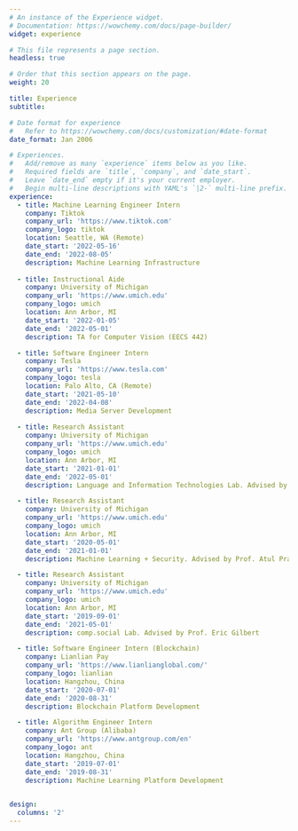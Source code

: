 ```yaml
---
# An instance of the Experience widget.
# Documentation: https://wowchemy.com/docs/page-builder/
widget: experience

# This file represents a page section.
headless: true

# Order that this section appears on the page.
weight: 20

title: Experience
subtitle:

# Date format for experience
#   Refer to https://wowchemy.com/docs/customization/#date-format
date_format: Jan 2006

# Experiences.
#   Add/remove as many `experience` items below as you like.
#   Required fields are `title`, `company`, and `date_start`.
#   Leave `date_end` empty if it's your current employer.
#   Begin multi-line descriptions with YAML's `|2-` multi-line prefix.
experience:
  - title: Machine Learning Engineer Intern
    company: Tiktok
    company_url: 'https://www.tiktok.com'
    company_logo: tiktok
    location: Seattle, WA (Remote)
    date_start: '2022-05-16'
    date_end: '2022-08-05'
    description: Machine Learning Infrastructure
  
  - title: Instructional Aide
    company: University of Michigan
    company_url: 'https://www.umich.edu'
    company_logo: umich
    location: Ann Arbor, MI
    date_start: '2022-01-05'
    date_end: '2022-05-01'
    description: TA for Computer Vision (EECS 442)

  - title: Software Engineer Intern
    company: Tesla
    company_url: 'https://www.tesla.com'
    company_logo: tesla
    location: Palo Alto, CA (Remote)
    date_start: '2021-05-10'
    date_end: '2022-04-08'
    description: Media Server Development
  
  - title: Research Assistant
    company: University of Michigan
    company_url: 'https://www.umich.edu'
    company_logo: umich
    location: Ann Arbor, MI
    date_start: '2021-01-01'
    date_end: '2022-05-01'
    description: Language and Information Technologies Lab. Advised by Prof. Rada Mihalcea

  - title: Research Assistant
    company: University of Michigan
    company_url: 'https://www.umich.edu'
    company_logo: umich
    location: Ann Arbor, MI
    date_start: '2020-05-01'
    date_end: '2021-01-01'
    description: Machine Learning + Security. Advised by Prof. Atul Prakash

  - title: Research Assistant
    company: University of Michigan
    company_url: 'https://www.umich.edu'
    company_logo: umich
    location: Ann Arbor, MI
    date_start: '2019-09-01'
    date_end: '2021-05-01'
    description: comp.social Lab. Advised by Prof. Eric Gilbert

  - title: Software Engineer Intern (Blockchain)
    company: Lianlian Pay
    company_url: 'https://www.lianlianglobal.com/'
    company_logo: lianlian
    location: Hangzhou, China
    date_start: '2020-07-01'
    date_end: '2020-08-31'
    description: Blockchain Platform Development

  - title: Algorithm Engineer Intern
    company: Ant Group (Alibaba)
    company_url: 'https://www.antgroup.com/en'
    company_logo: ant
    location: Hangzhou, China
    date_start: '2019-07-01'
    date_end: '2019-08-31'
    description: Machine Learning Platform Development
        

design:
  columns: '2'
---
```

